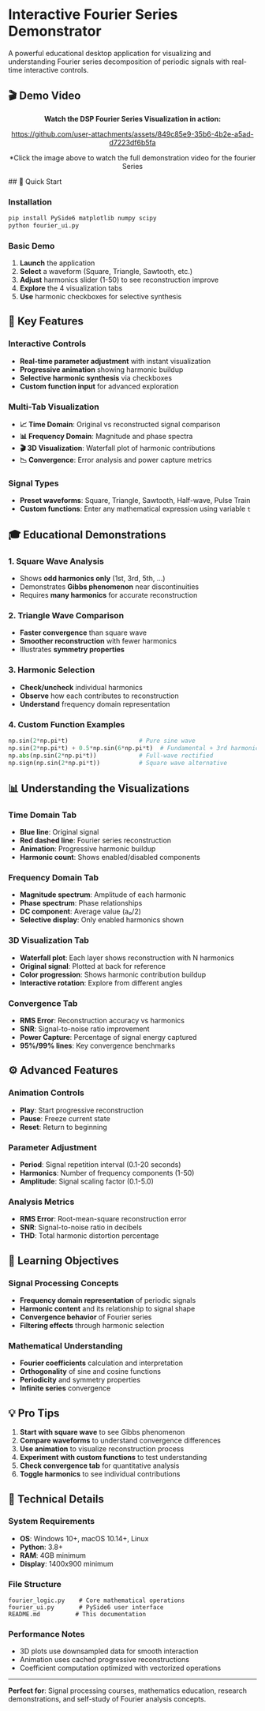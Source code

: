 # Interactive Fourier Series Demonstrator

A powerful educational desktop application for visualizing and understanding Fourier series decomposition of periodic signals with real-time interactive controls.

## 🎬 Demo Video

<div align="center">

**Watch the DSP Fourier Series Visualization in action:**

https://github.com/user-attachments/assets/849c85e9-35b6-4b2e-a5ad-d7223df6b5fa


*Click the image above to watch the full demonstration video for the fourier Series 

</div>
## 🚀 Quick Start

### Installation
```bash
pip install PySide6 matplotlib numpy scipy
python fourier_ui.py
```

### Basic Demo
1. **Launch** the application
2. **Select** a waveform (Square, Triangle, Sawtooth, etc.)
3. **Adjust** harmonics slider (1-50) to see reconstruction improve
4. **Explore** the 4 visualization tabs
5. **Use** harmonic checkboxes for selective synthesis

## 🎯 Key Features

### Interactive Controls
- **Real-time parameter adjustment** with instant visualization
- **Progressive animation** showing harmonic buildup
- **Selective harmonic synthesis** via checkboxes
- **Custom function input** for advanced exploration

### Multi-Tab Visualization
- **📈 Time Domain**: Original vs reconstructed signal comparison
- **📊 Frequency Domain**: Magnitude and phase spectra
- **🎬 3D Visualization**: Waterfall plot of harmonic contributions  
- **📉 Convergence**: Error analysis and power capture metrics

### Signal Types
- **Preset waveforms**: Square, Triangle, Sawtooth, Half-wave, Pulse Train
- **Custom functions**: Enter any mathematical expression using variable `t`

## 🎓 Educational Demonstrations

### 1. Square Wave Analysis
- Shows **odd harmonics only** (1st, 3rd, 5th, ...)
- Demonstrates **Gibbs phenomenon** near discontinuities
- Requires **many harmonics** for accurate reconstruction

### 2. Triangle Wave Comparison
- **Faster convergence** than square wave
- **Smoother reconstruction** with fewer harmonics
- Illustrates **symmetry properties**

### 3. Harmonic Selection
- **Check/uncheck** individual harmonics
- **Observe** how each contributes to reconstruction
- **Understand** frequency domain representation

### 4. Custom Function Examples
```python
np.sin(2*np.pi*t)                    # Pure sine wave
np.sin(2*np.pi*t) + 0.5*np.sin(6*np.pi*t)  # Fundamental + 3rd harmonic
np.abs(np.sin(2*np.pi*t))            # Full-wave rectified
np.sign(np.sin(2*np.pi*t))           # Square wave alternative
```

## 📊 Understanding the Visualizations

### Time Domain Tab
- **Blue line**: Original signal
- **Red dashed line**: Fourier series reconstruction
- **Animation**: Progressive harmonic buildup
- **Harmonic count**: Shows enabled/disabled components

### Frequency Domain Tab
- **Magnitude spectrum**: Amplitude of each harmonic
- **Phase spectrum**: Phase relationships
- **DC component**: Average value (a₀/2)
- **Selective display**: Only enabled harmonics shown

### 3D Visualization Tab
- **Waterfall plot**: Each layer shows reconstruction with N harmonics
- **Original signal**: Plotted at back for reference
- **Color progression**: Shows harmonic contribution buildup
- **Interactive rotation**: Explore from different angles

### Convergence Tab
- **RMS Error**: Reconstruction accuracy vs harmonics
- **SNR**: Signal-to-noise ratio improvement
- **Power Capture**: Percentage of signal energy captured
- **95%/99% lines**: Key convergence benchmarks

## ⚙️ Advanced Features

### Animation Controls
- **Play**: Start progressive reconstruction
- **Pause**: Freeze current state
- **Reset**: Return to beginning

### Parameter Adjustment
- **Period**: Signal repetition interval (0.1-20 seconds)
- **Harmonics**: Number of frequency components (1-50)
- **Amplitude**: Signal scaling factor (0.1-5.0)

### Analysis Metrics
- **RMS Error**: Root-mean-square reconstruction error
- **SNR**: Signal-to-noise ratio in decibels
- **THD**: Total harmonic distortion percentage

## 🎯 Learning Objectives

### Signal Processing Concepts
- **Frequency domain representation** of periodic signals
- **Harmonic content** and its relationship to signal shape
- **Convergence behavior** of Fourier series
- **Filtering effects** through harmonic selection

### Mathematical Understanding
- **Fourier coefficients** calculation and interpretation
- **Orthogonality** of sine and cosine functions
- **Periodicity** and symmetry properties
- **Infinite series** convergence

## 💡 Pro Tips

1. **Start with square wave** to see Gibbs phenomenon
2. **Compare waveforms** to understand convergence differences
3. **Use animation** to visualize reconstruction process
4. **Experiment with custom functions** to test understanding
5. **Check convergence tab** for quantitative analysis
6. **Toggle harmonics** to see individual contributions

## 🔧 Technical Details

### System Requirements
- **OS**: Windows 10+, macOS 10.14+, Linux
- **Python**: 3.8+
- **RAM**: 4GB minimum
- **Display**: 1400x900 minimum

### File Structure
```
fourier_logic.py    # Core mathematical operations
fourier_ui.py       # PySide6 user interface
README.md          # This documentation
```

### Performance Notes
- 3D plots use downsampled data for smooth interaction
- Animation uses cached progressive reconstructions
- Coefficient computation optimized with vectorized operations

---

**Perfect for**: Signal processing courses, mathematics education, research demonstrations, and self-study of Fourier analysis concepts.
